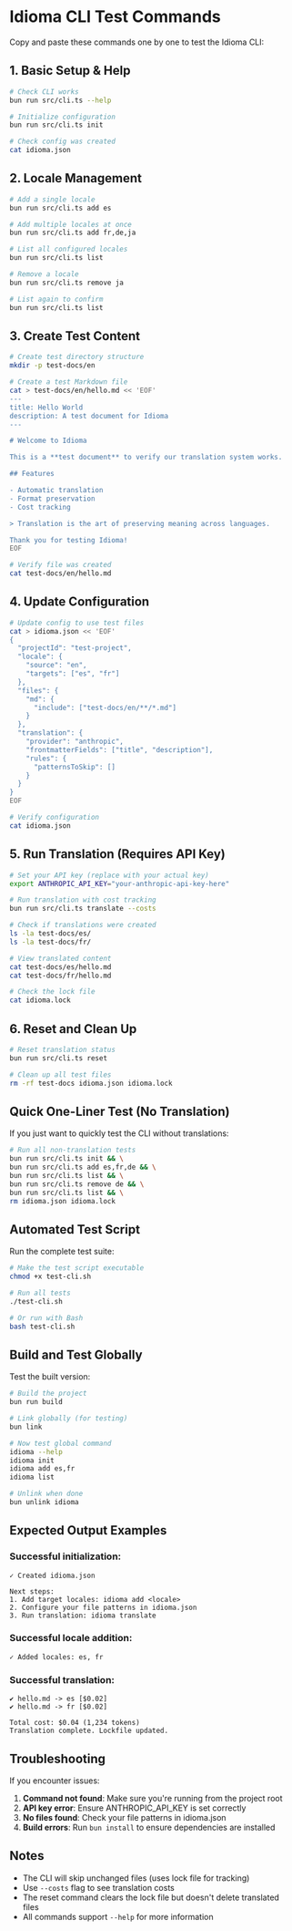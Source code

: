 # Idioma CLI Test Commands

Copy and paste these commands one by one to test the Idioma CLI:

## 1. Basic Setup & Help

```bash
# Check CLI works
bun run src/cli.ts --help

# Initialize configuration
bun run src/cli.ts init

# Check config was created
cat idioma.json
```

## 2. Locale Management

```bash
# Add a single locale
bun run src/cli.ts add es

# Add multiple locales at once
bun run src/cli.ts add fr,de,ja

# List all configured locales
bun run src/cli.ts list

# Remove a locale
bun run src/cli.ts remove ja

# List again to confirm
bun run src/cli.ts list
```

## 3. Create Test Content

```bash
# Create test directory structure
mkdir -p test-docs/en

# Create a test Markdown file
cat > test-docs/en/hello.md << 'EOF'
---
title: Hello World
description: A test document for Idioma
---

# Welcome to Idioma

This is a **test document** to verify our translation system works.

## Features

- Automatic translation
- Format preservation  
- Cost tracking

> Translation is the art of preserving meaning across languages.

Thank you for testing Idioma!
EOF

# Verify file was created
cat test-docs/en/hello.md
```

## 4. Update Configuration

```bash
# Update config to use test files
cat > idioma.json << 'EOF'
{
  "projectId": "test-project",
  "locale": {
    "source": "en",
    "targets": ["es", "fr"]
  },
  "files": {
    "md": {
      "include": ["test-docs/en/**/*.md"]
    }
  },
  "translation": {
    "provider": "anthropic",
    "frontmatterFields": ["title", "description"],
    "rules": {
      "patternsToSkip": []
    }
  }
}
EOF

# Verify configuration
cat idioma.json
```

## 5. Run Translation (Requires API Key)

```bash
# Set your API key (replace with your actual key)
export ANTHROPIC_API_KEY="your-anthropic-api-key-here"

# Run translation with cost tracking
bun run src/cli.ts translate --costs

# Check if translations were created
ls -la test-docs/es/
ls -la test-docs/fr/

# View translated content
cat test-docs/es/hello.md
cat test-docs/fr/hello.md

# Check the lock file
cat idioma.lock
```

## 6. Reset and Clean Up

```bash
# Reset translation status
bun run src/cli.ts reset

# Clean up all test files
rm -rf test-docs idioma.json idioma.lock
```

## Quick One-Liner Test (No Translation)

If you just want to quickly test the CLI without translations:

```bash
# Run all non-translation tests
bun run src/cli.ts init && \
bun run src/cli.ts add es,fr,de && \
bun run src/cli.ts list && \
bun run src/cli.ts remove de && \
bun run src/cli.ts list && \
rm idioma.json idioma.lock
```

## Automated Test Script

Run the complete test suite:

```bash
# Make the test script executable
chmod +x test-cli.sh

# Run all tests
./test-cli.sh

# Or run with Bash
bash test-cli.sh
```

## Build and Test Globally

Test the built version:

```bash
# Build the project
bun run build

# Link globally (for testing)
bun link

# Now test global command
idioma --help
idioma init
idioma add es,fr
idioma list

# Unlink when done
bun unlink idioma
```

## Expected Output Examples

### Successful initialization:
```
✓ Created idioma.json

Next steps:
1. Add target locales: idioma add <locale>
2. Configure your file patterns in idioma.json
3. Run translation: idioma translate
```

### Successful locale addition:
```
✓ Added locales: es, fr
```

### Successful translation:
```
✔ hello.md -> es [$0.02]
✔ hello.md -> fr [$0.02]

Total cost: $0.04 (1,234 tokens)
Translation complete. Lockfile updated.
```

## Troubleshooting

If you encounter issues:

1. **Command not found**: Make sure you're running from the project root
2. **API key error**: Ensure ANTHROPIC_API_KEY is set correctly
3. **No files found**: Check your file patterns in idioma.json
4. **Build errors**: Run `bun install` to ensure dependencies are installed

## Notes

- The CLI will skip unchanged files (uses lock file for tracking)
- Use `--costs` flag to see translation costs
- The reset command clears the lock file but doesn't delete translated files
- All commands support `--help` for more information